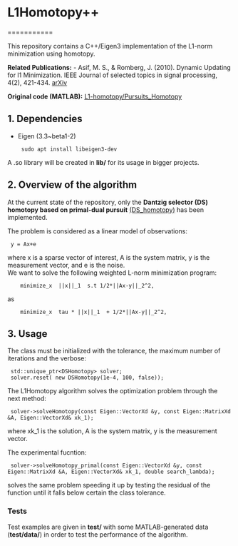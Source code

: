 # L1Homotopy++ 
===========

This repository contains a C++/Eigen3 implementation of the L1-norm minimization using homotopy.

**Related Publications:** 
        - Asif, M. S., & Romberg, J. (2010). Dynamic Updating for l1 Minimization. IEEE Journal of selected topics in signal processing, 4(2), 421-434. [arXiv](https://arxiv.org/abs/0903.1443)

**Original code (MATLAB):** [L1-homotopy/Pursuits_Homotopy](https://github.com/sasif/L1-homotopy/tree/master/Pursuits_Homotopy)

## 1. Dependencies

* Eigen (3.3~beta1-2)
   ```
    sudo apt install libeigen3-dev
   ```

A .so library will be created in **lib/** for its usage in bigger projects.

## 2. Overview of the algorithm
At the current state of the repository, only the **Dantzig selector (DS) homotopy based on primal-dual pursuit** [(DS_homotopy)]() has been implemented.

The problem is considered as a linear model of observations: 
   ```
    y = Ax+e
   ```
where x is a sparse vector of interest, A is the system matrix, y is the measurement vector, and e is the noise.   
We want to solve the following weighted L-norm minimization program:  
```
	minimize_x  ||x||_1  s.t 1/2*||Ax-y||_2^2,  
```
as
```
	minimize_x  tau * ||x||_1  + 1/2*||Ax-y||_2^2,  
```
  
## 3. Usage

The class must be initialized with the tolerance, the maximum number of iterations and the verbose:
   ```
    std::unique_ptr<DSHomotopy> solver;
	solver.reset( new DSHomotopy(1e-4, 100, false));
   ```
The L1Homotopy algorithm solves the optimization problem through the next method:
   ```
    solver->solveHomotopy(const Eigen::VectorXd &y, const Eigen::MatrixXd &A, Eigen::VectorXd& xk_1);
   ```
where xk_1 is the solution, A is the system matrix, y is the measurement vector. 

The experimental fucntion:
   ```
    solver->solveHomotopy_primal(const Eigen::VectorXd &y, const Eigen::MatrixXd &A, Eigen::VectorXd& xk_1, double search_lambda);
   ```
solves the same problem speeding it up by testing the residual of the function until it falls below certain the class tolerance.

### Tests

Test examples are given in **test/** with some MATLAB-generated data (**test/data/**) in order to test the performance of the algorithm.
